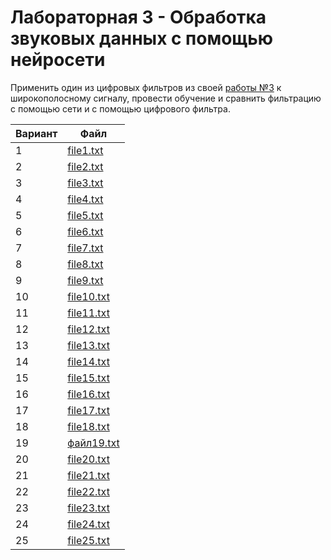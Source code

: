 # Лабораторная 3 - Обработка звуковых данных с помощью нейросети

Применить один из цифровых фильтров из своей [работы №3](../lab3/README.md) к широкополосному сигналу, провести обучение и сравнить фильтрацию с помощью сети и с помощью цифрового фильтра.

| Вариант | Файл                                  |
| ------- | ------------------------------------- |
| 1       | [file1.txt](../lab3/data/file1.txt)   |
| 2       | [file2.txt](../lab3/data/file2.txt)   |
| 3       | [file3.txt](../lab3/data/file3.txt)   |
| 4       | [file4.txt](../lab3/data/file4.txt)   |
| 5       | [file5.txt](../lab3/data/file5.txt)   |
| 6       | [file6.txt](../lab3/data/file6.txt)   |
| 7       | [file7.txt](../lab3/data/file7.txt)   |
| 8       | [file8.txt](../lab3/data/file8.txt)   |
| 9       | [file9.txt](../lab3/data/file9.txt)   |
| 10      | [file10.txt](../lab3/data/file10.txt) |
| 11      | [file11.txt](../lab3/data/file11.txt) |
| 12      | [file12.txt](../lab3/data/file12.txt) |
| 13      | [file13.txt](../lab3/data/file13.txt) |
| 14      | [file14.txt](../lab3/data/file14.txt) |
| 15      | [file15.txt](../lab3/data/file15.txt) |
| 16      | [file16.txt](../lab3/data/file16.txt) |
| 17      | [file17.txt](../lab3/data/file17.txt) |
| 18      | [file18.txt](../lab3/data/file18.txt) |
| 19      | [файл19.txt](../lab3/data/file19.txt) |
| 20      | [file20.txt](../lab3/data/file20.txt) |
| 21      | [file21.txt](../lab3/data/file21.txt) |
| 22      | [file22.txt](../lab3/data/file22.txt) |
| 23      | [file23.txt](../lab3/data/file23.txt) |
| 24      | [file24.txt](../lab3/data/file24.txt) |
| 25      | [file25.txt](../lab3/data/file25.txt) |